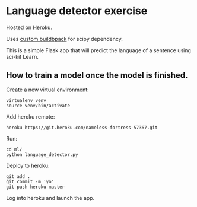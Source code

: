 # Language detector exercise

Hosted on [Heroku](https://language-detector.herokuapp.com/).

Uses [custom buildbpack](https://github.com/thenovices/heroku-buildpack-scipy) for scipy dependency.

This is a simple Flask app that will predict the language of a sentence using sci-kit Learn.


## How to train a model once the model is finished.

Create a new virtual environment:
```
virtualenv venv
source venv/bin/activate
```

Add heroku remote:
```
heroku https://git.heroku.com/nameless-fortress-57367.git
```

Run:

```
cd ml/
python language_detector.py
```

Deploy to heroku:

```
git add .
git commit -m 'yo'
git push heroku master
```

Log into heroku and launch the app.
